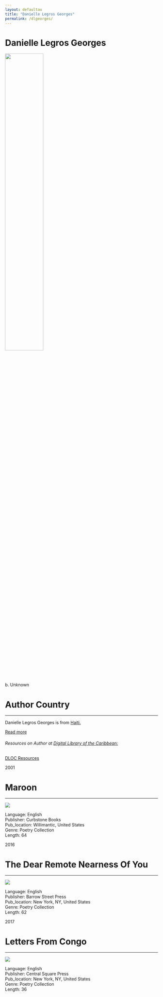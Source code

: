 ```yaml
---
layout: defaultau
title: "Danielle Legros Georges"
permalink: /dlgeorges/
---
```

<!-- partial:index.partial.html -->
<div class="content">
    <h1>Danielle Legros Georges</h1>
    <div class="quote">
        <div><img src="https://repeatingislands.files.wordpress.com/2014/12/1216_georges.jpg?w=540"  height="50%" width = "50%" class="logo"></div>
    </div>
    <div class="timeline">
        <div style="padding-bottom:100px;"></div>
        <div class="block">
            <div class="date right"><p class="right">b. Unknown</p></div>
            <div class="dot"></div>
            <div class="left first">
            <div class="author_country">
                <h1>Author Country</h1><hr>
            <div class="aclocation"><p>Danielle Legros Georges is from <a href="{{ site.baseurl }}/5">Haiti.</a></p></div>
              <div class="acreadmore">  <a href="https://en.wikipedia.org/wiki/Danielle_Legros_Georges" target="_blank">Read more</a></div>
              <div class="aclocation">  <h6>Resources on Author at <a href="https://dloc.com" target="_blank">Digital Library of the Caribbean:</a></h6></div>
          <div class="dlocresources"><a href="https://www.dloc.com/AA00000079/00002/images" target="_blank">DLOC Resources</a></div>
            </div>
            </div>
        </div>
        <div class="block">
            <div class="date left"><p class="left">2001</p></div>
            <div class="dot"></div>
            <div class="right hide">
                <h1>Maroon</h1><hr>
                <p><img src="https://images-na.ssl-images-amazon.com/images/S/compressed.photo.goodreads.com/books/1348249145i/1757904.jpg"></p>
                <p>
                Language: English<br/>
                Publisher: Curbstone Books<br/>
                Pub_location: Willimantic, United States<br/>
                Genre: Poetry Collection<br/>
                Length: 64</p>
            </div>
        </div>
        <div class="block">
            <div class="date right"><p class="right">2016</p></div>
            <div class="dot"></div>
            <div class="left hide">
                <h1>The Dear Remote Nearness Of You</h1><hr>
                <p><img src="https://images-na.ssl-images-amazon.com/images/S/compressed.photo.goodreads.com/books/1515448274i/29941972.jpg"></p>
                <p>Language: English<br/>
                Publisher: Barrow Street Press<br/>
                Pub_location: New York, NY, United States<br/>
                Genre: Poetry Collection<br/>
                Length: 62</p>
            </div>
        </div>
        <div class="block">
            <div class="date left"><p class="left">2017</p></div>
            <div class="dot"></div>
            <div class="right hide">
                <h1>Letters From Congo</h1><hr>
                <p><img src="https://images-us.bookshop.org/ingram/9781941604052.jpg?height=500&v=v2"></p>
                <p>Language: English<br/>
                Publisher: Central Square Press<br/>
                Pub_location: New York, NY, United States<br/>
                Genre: Poetry Collection<br/>
                Length: 36</p>
            </div>
       </div>
       </div>
  <!-- partial -->
<script src='https://cdnjs.cloudflare.com/ajax/libs/jquery/3.1.1/jquery.min.js'></script><script  src="{{ site.baseurl }}/assets/js/authorscript.js"></script>